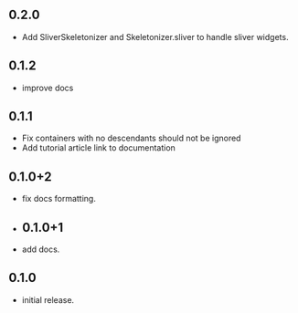 ## 0.2.0
- Add SliverSkeletonizer and Skeletonizer.sliver to handle sliver widgets.
## 0.1.2
- improve docs
## 0.1.1
- Fix containers with no descendants should not be ignored
- Add tutorial article link to documentation
## 0.1.0+2
- fix docs formatting.
- ## 0.1.0+1
- add docs.
## 0.1.0
- initial release.